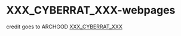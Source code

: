 # XXX_CYBERRAT_XXX-webpages
credit goes to ARCHGOD
[XXX_CYBERRAT_XXX](https://store.steampowered.com/app/2132430/XXX_CYBERRAT_XXX/)

